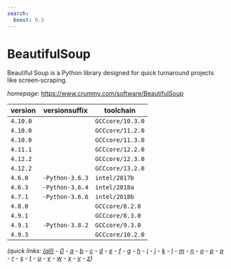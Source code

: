 ```yaml
---
search:
  boost: 0.5
---
```

# BeautifulSoup

Beautiful Soup is a Python library designed for quick turnaround projects like screen-scraping.

*homepage*: <https://www.crummy.com/software/BeautifulSoup>

version | versionsuffix | toolchain
--------|---------------|----------
``4.10.0`` |  | ``GCCcore/10.3.0``
``4.10.0`` |  | ``GCCcore/11.2.0``
``4.10.0`` |  | ``GCCcore/11.3.0``
``4.11.1`` |  | ``GCCcore/12.2.0``
``4.12.2`` |  | ``GCCcore/12.3.0``
``4.12.2`` |  | ``GCCcore/13.2.0``
``4.6.0`` | ``-Python-3.6.3`` | ``intel/2017b``
``4.6.3`` | ``-Python-3.6.4`` | ``intel/2018a``
``4.7.1`` | ``-Python-3.6.6`` | ``intel/2018b``
``4.8.0`` |  | ``GCCcore/8.2.0``
``4.9.1`` |  | ``GCCcore/8.3.0``
``4.9.1`` | ``-Python-3.8.2`` | ``GCCcore/9.3.0``
``4.9.3`` |  | ``GCCcore/10.2.0``


*(quick links: [(all)](../index.md) - [0](../0/index.md) - [a](../a/index.md) - [b](../b/index.md) - [c](../c/index.md) - [d](../d/index.md) - [e](../e/index.md) - [f](../f/index.md) - [g](../g/index.md) - [h](../h/index.md) - [i](../i/index.md) - [j](../j/index.md) - [k](../k/index.md) - [l](../l/index.md) - [m](../m/index.md) - [n](../n/index.md) - [o](../o/index.md) - [p](../p/index.md) - [q](../q/index.md) - [r](../r/index.md) - [s](../s/index.md) - [t](../t/index.md) - [u](../u/index.md) - [v](../v/index.md) - [w](../w/index.md) - [x](../x/index.md) - [y](../y/index.md) - [z](../z/index.md))*

